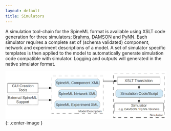 ```yaml
---
layout: default
title: Simulators
---
```


A simulation tool-chain for the SpineML format is available using XSLT code generation for three simulators; [Brahms], [DAMSON] and [PyNN]. Each simulator requires a complete set of (schema validated) component, network and experiment descriptions of a model. A set of simulator specific templates is then applied to the model to automatically generate simulation code compatible with simulator. Logging and outputs will generated in the native simulator format.

![XSLT code generation tool-chain for the SpineML format|300px](/public/images/Toolchain_v1.png){: .center-image }

  [Brahms]: Brahms "wikilink"
  [DAMSON]: DAMSON "wikilink"
  [PyNN]: PyNN "wikilink"
  [XSLT code generation tool-chain for the SpineML format]: toolchain_v1.png "XSLT code generation tool-chain for the SpineML format|300px"
